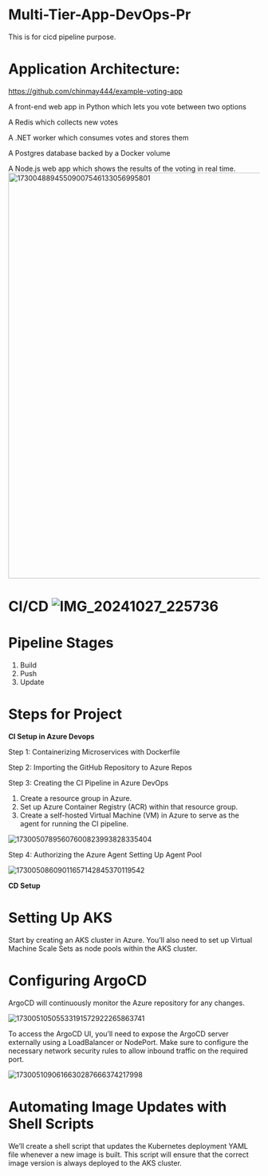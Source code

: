 # Multi-Tier-App-DevOps-Pr
This is for cicd pipeline purpose.

# Application Architecture:

https://github.com/chinmay444/example-voting-app

A front-end web app in Python which lets you vote between two options

A Redis which collects new votes

A .NET worker which consumes votes and stores them

A Postgres database backed by a Docker volume

A Node.js web app which shows the results of the voting in real time.
<img width="813" alt="17300488945509007546133056995801" src="https://github.com/user-attachments/assets/b37dbc40-3393-4dec-8a02-d307673c4dd3">

# CI/CD ![IMG_20241027_225736](https://github.com/user-attachments/assets/6893a6fd-647d-43ef-85ab-ca1a41a4fc7e)

# Pipeline Stages  
1. Build
2. Push
3. Update

# Steps for Project 

**CI Setup in Azure Devops**

Step 1: Containerizing Microservices with Dockerfile 

Step 2: Importing the GitHub Repository to Azure Repos 

Step 3: Creating the CI Pipeline in Azure DevOps 
1. Create a resource group in Azure.
2. Set up Azure Container Registry (ACR) within that resource group.
3. Create a self-hosted Virtual Machine (VM) in Azure to serve as the agent for running the CI pipeline.

![17300507895607600823993828335404](https://github.com/user-attachments/assets/9b598c14-510c-43a9-861e-0c3f5917f415)

Step 4: Authorizing the Azure Agent Setting Up Agent Pool 

![17300508609011657142845370119542](https://github.com/user-attachments/assets/7db74947-0e8e-44fc-bf8c-b467284d9784)

**CD Setup**

# Setting Up AKS

Start by creating an AKS cluster in Azure. You’ll also need to set up Virtual Machine Scale Sets as node pools within the AKS cluster. 

# Configuring ArgoCD

ArgoCD will continuously monitor the Azure repository for any changes.

![17300510505533191572922265863741](https://github.com/user-attachments/assets/516b532c-5c05-4f9c-ae74-992156a09349)

To access the ArgoCD UI, you’ll need to expose the ArgoCD server externally using a LoadBalancer or NodePort. Make sure to configure the necessary network security rules to allow inbound traffic on the required port.

![1730051090616630287666374217998](https://github.com/user-attachments/assets/9071f8b0-b78d-4cff-ae47-856a3a2c43e2)

# Automating Image Updates with Shell Scripts 

We’ll create a shell script that updates the Kubernetes deployment YAML file whenever a new image is built. This script will ensure that the correct image version is always deployed to the AKS cluster.
